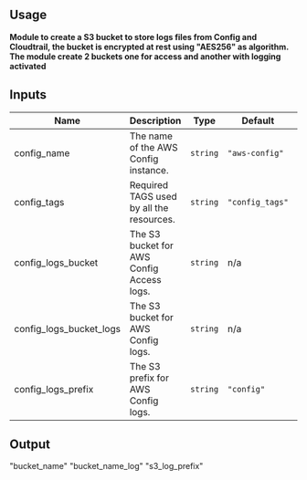 ## Usage

**Module to create a S3 bucket to store logs files from Config and Cloudtrail, the bucket is encrypted at rest using "AES256" as algorithm. The module create 2 buckets one for access and another with logging activated**


## Inputs

| Name | Description | Type | Default | Required |
|------|-------------|------|---------|:--------:|
| config\_name | The name of the AWS Config instance. | `string` | `"aws-config"` | no |
| config\_tags | Required TAGS used by all the resources. | `string` | `"config_tags"` | no |
| config\_logs\_bucket | The S3 bucket for AWS Config Access logs. | `string` | n/a | yes |
| config\_logs\_bucket_logs | The S3 bucket for AWS Config logs. | `string` | n/a | yes |
| config\_logs\_prefix | The S3 prefix for AWS Config logs. | `string` | `"config"` | no |

## Output
"bucket_name"
"bucket_name_log"
"s3_log_prefix"
